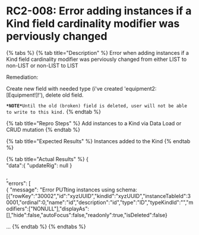 # RC2-008: Error adding instances if a Kind field cardinality modifier was perviously changed

{% tabs %}
{% tab title="Description" %}
Error when adding instances if a Kind field cardinality modifier was perviously changed from either LIST to non-LIST or non-LIST to LIST

Remediation:

Create new field with needed type \(i've created 'equipment2: \[Equipment!\]!'\), delete old field.

**`*NOTE*`**`Until the old (broken) field is deleted, user will not be able to write to this kind.`
{% endtab %}

{% tab title="Repro Steps" %}
Add instances to a Kind via Data Load or CRUD mutation
{% endtab %}

{% tab title="Expected Results" %}
Instances added to the Kind
{% endtab %}

{% tab title="Actual Results" %}
{  
"data":{ "updateRig": null }

,  
"errors": \[  
{ "message": "Error PUTting instances using schema: \[\{\"rowKey\":\"30002\",\"id\":\"xyzUUID\",\"kindId\":\"xyzUUID\",\"instanceTableId\":30001,\"ordinal\":0,\"name\":\"id\",\"description\":\"id\",\"type\":\"ID\",\"typeKindId\":\"\",\"modifiers\":\[\"NONULL\"\],\"displayAs\":\[\],\"hide\":false,\"autoFocus\":false,\"readonly\":true,\"isDeleted\":false}

...
{% endtab %}
{% endtabs %}

